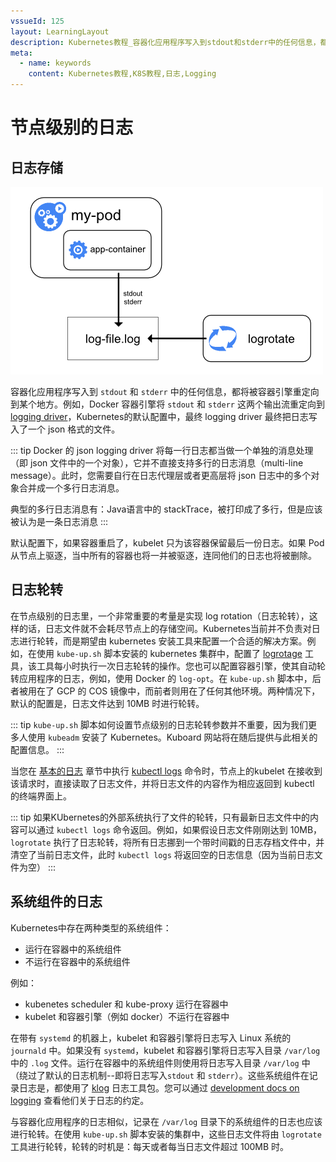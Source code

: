 ```yaml
---
vssueId: 125
layout: LearningLayout
description: Kubernetes教程_容器化应用程序写入到stdout和stderr中的任何信息，都将被容器引擎重定向到某个地方。例如Docker容器引擎将 `stdout` 和stderr这两个输出流重定向到logging-driver
meta:
  - name: keywords
    content: Kubernetes教程,K8S教程,日志,Logging
---
```


# 节点级别的日志

## 日志存储

![Kubernetes_教程_节点级别的日志](./node.assets/logging-node-level.png)

容器化应用程序写入到 `stdout` 和 `stderr` 中的任何信息，都将被容器引擎重定向到某个地方。例如，Docker 容器引擎将 `stdout` 和 `stderr` 这两个输出流重定向到 [logging driver](https://docs.docker.com/engine/admin/logging/overview)，Kubernetes的默认配置中，最终 logging driver 最终把日志写入了一个 json 格式的文件。

::: tip
Docker 的 json logging driver 将每一行日志都当做一个单独的消息处理（即 json 文件中的一个对象），它并不直接支持多行的日志消息（multi-line message）。此时，您需要自行在日志代理层或者更高层将 json 日志中的多个对象合并成一个多行日志消息。

典型的多行日志消息有：Java语言中的 stackTrace，被打印成了多行，但是应该被认为是一条日志消息
:::

默认配置下，如果容器重启了，kubelet 只为该容器保留最后一份日志。如果 Pod 从节点上驱逐，当中所有的容器也将一并被驱逐，连同他们的日志也将被删除。

## 日志轮转

在节点级别的日志里，一个非常重要的考量是实现 log rotation（日志轮转），这样的话，日志文件就不会耗尽节点上的存储空间。Kubernetes当前并不负责对日志进行轮转，而是期望由 kubernetes 安装工具来配置一个合适的解决方案。例如，在使用 `kube-up.sh` 脚本安装的 kubernetes 集群中，配置了 [logrotage](https://linux.die.net/man/8/logrotate) 工具，该工具每小时执行一次日志轮转的操作。您也可以配置容器引擎，使其自动轮转应用程序的日志，例如，使用 Docker 的 `log-opt`。在 `kube-up.sh` 脚本中，后者被用在了 GCP 的 COS 镜像中，而前者则用在了任何其他环境。两种情况下，默认的配置是，日志文件达到 10MB 时进行轮转。

::: tip
`kube-up.sh` 脚本如何设置节点级别的日志轮转参数并不重要，因为我们更多人使用 `kubeadm` 安装了 Kubernetes。Kuboard 网站将在随后提供与此相关的配置信息。
:::

<!-- FIXME -->

当您在 [基本的日志](./basic.html) 章节中执行 [kubectl logs](https://kubernetes.io/docs/reference/generated/kubectl/kubectl-commands#logs) 命令时，节点上的kubelet 在接收到该请求时，直接读取了日志文件，并将日志文件的内容作为相应返回到 kubectl 的终端界面上。

::: tip
如果KUbernetes的外部系统执行了文件的轮转，只有最新日志文件中的内容可以通过 `kubectl logs` 命令返回。例如，如果假设日志文件刚刚达到 10MB， `logrotate` 执行了日志轮转，将所有日志挪到一个带时间戳的日志存档文件中，并清空了当前日志文件，此时 `kubectl logs` 将返回空的日志信息（因为当前日志文件为空）
:::

## 系统组件的日志

Kubernetes中存在两种类型的系统组件：
* 运行在容器中的系统组件
* 不运行在容器中的系统组件

例如：
* kubenetes scheduler 和 kube-proxy 运行在容器中
* kubelet 和容器引擎（例如 docker）不运行在容器中

在带有 `systemd` 的机器上，kubelet 和容器引擎将日志写入 Linux 系统的 `journald` 中。如果没有 `systemd`，kubelet 和容器引擎将日志写入目录 `/var/log` 中的 `.log` 文件。运行在容器中的系统组件则使用将日志写入目录 `/var/log` 中（绕过了默认的日志机制--即将日志写入`stdout` 和 `stderr`）。这些系统组件在记录日志是，都使用了 [klog](https://github.com/kubernetes/klog) 日志工具包。您可以通过 [development docs on logging](https://github.com/kubernetes/community/blob/master/contributors/devel/sig-instrumentation/logging.md) 查看他们关于日志的约定。

与容器化应用程序的日志相似，记录在 `/var/log` 目录下的系统组件的日志也应该进行轮转。在使用 `kube-up.sh` 脚本安装的集群中，这些日志文件将由 `logrotate` 工具进行轮转，轮转的时机是：每天或者每当日志文件超过 100MB 时。
